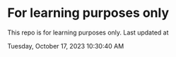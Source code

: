 # For learning purposes only
This repo is for learning purposes only.
Last updated at

Tuesday, October 17, 2023 10:30:40 AM

